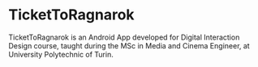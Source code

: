 # TicketToRagnarok

TicketToRagnarok is an Android App developed for Digital Interaction Design course, taught during the MSc in Media and Cinema Engineer, 
at University Polytechnic of Turin.
